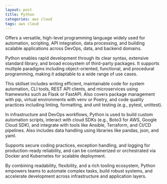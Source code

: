 ```yaml
---
layout: post
title: Python
categories: aws cloud
tags: aws cloud
---
```


Offers a versatile, high-level programming language widely used for automation, scripting, API integration, data processing, and building scalable applications across DevOps, data, and backend domains.

<!--more-->
Python enables rapid development through its clear syntax, extensive standard library, and broad ecosystem of third-party packages. It supports multiple paradigms including object-oriented, functional, and procedural programming, making it adaptable to a wide range of use cases.

This skillset includes writing efficient, maintainable code for system automation, CLI tools, REST API clients, and microservices using frameworks such as Flask or FastAPI. Also covers package management with pip, virtual environments with venv or Poetry, and code quality practices including linting, formatting, and unit testing (e.g., pytest, unittest).

In infrastructure and DevOps workflows, Python is used to build custom automation scripts, interact with cloud SDKs (e.g., Boto3 for AWS, Google Cloud SDK), and integrate with tools like Ansible, Terraform, and CI/CD pipelines. Also includes data handling using libraries like pandas, json, and yaml.

Supports secure coding practices, exception handling, and logging for production-ready reliability, and can be containerized or orchestrated via Docker and Kubernetes for scalable deployment.

By combining readability, flexibility, and a rich tooling ecosystem, Python empowers teams to automate complex tasks, build robust systems, and accelerate development across infrastructure and application layers.